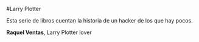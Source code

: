#Larry Plotter

Esta serie de libros cuentan la historia de un hacker de los que hay pocos.

**Raquel Ventas**, Larry Plotter lover
